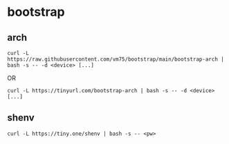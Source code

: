 # bootstrap

## arch
```curl -L https://raw.githubusercontent.com/vm75/bootstrap/main/bootstrap-arch | bash -s -- -d <device> [...]```

OR

```curl -L https://tinyurl.com/bootstrap-arch | bash -s -- -d <device> [...]```

## shenv
```curl -L https://tiny.one/shenv | bash -s -- <pw>```
